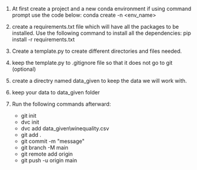 1. At first create a project and a new conda environment
   if using command prompt use the code below:
   conda create -n <env_name> 
   

2. create a requirements.txt file which will have all the packages to be installed.
Use the following command to install all the dependencies:
   pip install -r requirements.txt
   

3. Create a template.py to create different directories and files needed.

4. keep the template.py to .gitignore file so that it does not go to git (optional)

5. create a directry named data_given to keep the data we will work with.

6. keep your data to data_given folder

7. Run the following commands afterward:
   
   - git init
   - dvc init
   - dvc add data_given\winequality.csv
   - git add .
   - git commit -m "message"
   - git branch -M main
   - git remote add origin <repositiory url>
   - git push -u origin main
   
